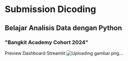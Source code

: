 # Submission Dicoding 
## Belajar Analisis Data dengan Python
### "Bangkit Academy Cohort 2024"

Preview Dashboard Streamlit
![Uploading gambar.png…]()
